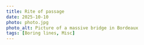 ```yaml
---
title: Rite of passage
date: 2025-10-10
photo: photo.jpg
photo_alt: Picture of a massive bridge in Bordeaux
tags: [Boring lines, Misc]
---
```

